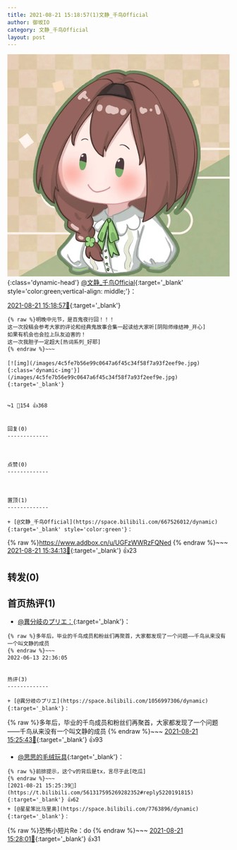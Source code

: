 ```yaml
---
title: 2021-08-21 15:18:57(1)文静_千鸟Official
author: 御坂IO
category: 文静_千鸟Official
layout: post
---
```


![img](/images/ac7482ed1b9a7f203dc68c0c4a77c488a27b108a.jpg){:class='dynamic-head'}
[@文静_千鸟Official](https://space.bilibili.com/667526012/dynamic){:target='_blank' style='color:green;vertical-align: middle;'}：

[2021-08-21 15:18:57🔗](https://t.bilibili.com/561317595269282352){:target='_blank'}

~~~
{% raw %}明晚中元节，是百鬼夜行回！！！
这一次投稿会参考大家的评论和经典鬼故事合集一起读给大家听[阴阳师缘结神_开心]
如果有机会也会拉上队友迫害的！
这一次我胆子一定超大[热词系列_好耶]
{% endraw %}~~~

[![img](/images/4c5fe7b56e99c0647a6f45c34f58f7a93f2eef9e.jpg){:class='dynamic-img'}](/images/4c5fe7b56e99c0647a6f45c34f58f7a93f2eef9e.jpg){:target='_blank'}


↪️1 💬154 👍368


回复(0)
-------------



点赞(0)
-------------



置顶(1)
-------------

+ [@文静_千鸟Official](https://space.bilibili.com/667526012/dynamic){:target='_blank' style='color:green'}：
~~~
{% raw %}https://www.addbox.cn/u/UGFzWWRzFQNed
{% endraw %}~~~
[2021-08-21 15:34:13🔗](https://t.bilibili.com/561317595269282352#reply5220249726){:target='_blank'} 👍23


转发(0)
-------------



首页热评(1)
-------------

+ [@異分岐のプリエ：](https://space.bilibili.com/1056997306/dynamic){:target='_blank'}：
~~~
{% raw %}多年后，毕业的千鸟成员和粉丝们再聚首，大家都发现了一个问题——千鸟从来没有一个叫文静的成员
{% endraw %}~~~
2022-06-13 22:36:05


热评(3)
-------------

+ [@異分岐のプリエ](https://space.bilibili.com/1056997306/dynamic){:target='_blank'}：
~~~
{% raw %}多年后，毕业的千鸟成员和粉丝们再聚首，大家都发现了一个问题——千鸟从来没有一个叫文静的成员
{% endraw %}~~~
[2021-08-21 15:25:43🔗](https://t.bilibili.com/561317595269282352#reply5220191988){:target='_blank'} 👍93
+ [@思思的毛绒玩具](https://space.bilibili.com/246421649/dynamic){:target='_blank'}：
~~~
{% raw %}前排提示，这个v的背后是tx，言尽于此[吃瓜]
{% endraw %}~~~
[2021-08-21 15:25:39🔗](https://t.bilibili.com/561317595269282352#reply5220191815){:target='_blank'} 👍62
+ [@星星笨比马里奥](https://space.bilibili.com/7763896/dynamic){:target='_blank'}：
~~~
{% raw %}恐怖小短片Re：do
{% endraw %}~~~
[2021-08-21 15:28:01🔗](https://t.bilibili.com/561317595269282352#reply5220215285){:target='_blank'} 👍31


